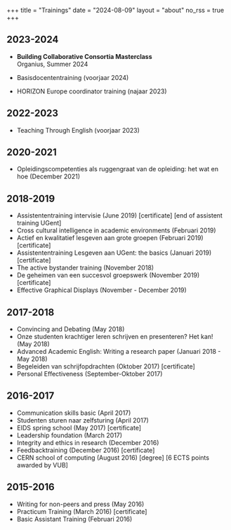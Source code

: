 +++
title = "Trainings"
date = "2024-08-09"
layout = "about"
no_rss = true
+++

## 2023-2024

- **Building Collaborative Consortia Masterclass**
  </br>Organius, Summer 2024

- Basisdocententraining (voorjaar 2024)
- HORIZON Europe coordinator training (najaar 2023)

## 2022-2023

- Teaching Through English (voorjaar 2023)

## 2020-2021

- Opleidingscompetenties als ruggengraat van de opleiding: het wat en hoe (December 2021)

## 2018-2019

- Assistententraining intervisie (June 2019) [certificate] [end of assistent training UGent]
- Cross cultural intelligence in academic environments (Februari 2019)
- Actief en kwalitatief lesgeven aan grote groepen (Februari 2019) [certificate]
- Assistententraining Lesgeven aan UGent: the basics (Januari 2019) [certificate]
- The active bystander training (November 2018)
- De geheimen van een succesvol groepswerk (November 2019) [certificate]
- Effective Graphical Displays (November - December 2019)

## 2017-2018

- Convincing and Debating (May 2018)
- Onze studenten krachtiger leren schrijven en presenteren? Het kan! (May 2018)
- Advanced Academic English: Writing a research paper (Januari 2018 - May 2018)
- Begeleiden van schrijfopdrachten (Oktober 2017) [certificate]
- Personal Effectiveness (September-Oktober 2017)

## 2016-2017

- Communication skills basic (April 2017)
- Studenten sturen naar zelfsturing (April 2017)
- EIDS spring school (May 2017) [certificate]
- Leadership foundation (March 2017)
- Integrity and ethics in research (December 2016)
- Feedbacktraining (December 2016) [certificate]
- CERN school of computing (August 2016) [degree] [6 ECTS points awarded by VUB]

## 2015-2016

- Writing for non-peers and press (May 2016)
- Practicum Training (March 2016) [certificate]
- Basic Assistant Training (Februari 2016)
